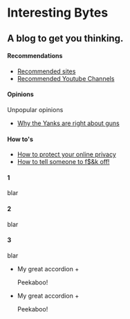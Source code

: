 # Interesting Bytes

## A blog to get you thinking.
<!-- tabs:start -->

#### **Recommendations**

* [Recommended sites](InterestingBytes/articles/recommended_sites.md)
* [Recommended Youtube Channels](InterestingBytes/articles/youtube_channels.md)

#### **Opinions**

Unpopular opinions
* [Why the Yanks are right about guns](InterestingBytes/articles/guns.md)

#### **How to's**
* [How to protect your online privacy](InterestingBytes/articles/online_privacy.md)
* [How to tell someone to f$&k off!]()
#### **1**
blar
#### **2**
blar
#### **3**
blar
<!-- tabs:end -->


+ My great accordion +

  Peekaboo!
+ My great accordion +

  Peekaboo!

